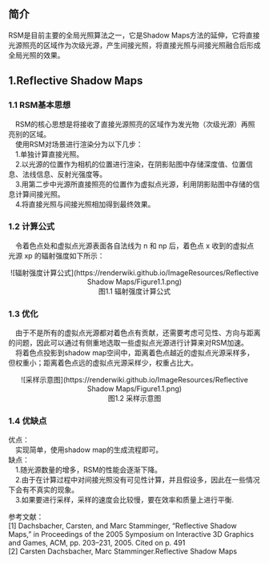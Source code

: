 ## 简介

RSM是目前主要的全局光照算法之一，它是Shadow Maps方法的延伸，它将直接光源照亮的区域作为次级光源，产生间接光照，将直接光照与间接光照融合后形成全局光照的效果。

## 1.Reflective Shadow Maps

### 1.1 RSM基本思想
   &emsp;RSM的核心思想是将接收了直接光源照亮的区域作为发光物（次级光源）再照亮别的区域。   
   &emsp;使用RSM对场景进行渲染分为以下几步：   
   &emsp;1.单独计算直接光照。   
   &emsp;2.以光源的位置作为相机的位置进行渲染，在阴影贴图中存储深度值、位置信息、法线信息、反射光强度等。   
   &emsp;3.用第二步中光源所直接照亮的位置作为虚拟点光源，利用阴影贴图中存储的信息计算间接光照。   
   &emsp;4.将直接光照与间接光照相加得到最终效果。

### 1.2 计算公式
   &emsp;令着色点处和虚拟点光源表面各自法线为 n 和 np 后，着色点 x 收到的虚拟点光源 xp 的辐射强度如下所示：   
<div align=center>![辐射强度计算公式](https://renderwiki.github.io/ImageResources/Reflective Shadow Maps/Figure1.1.png)
</div><center>图1.1 辐射强度计算公式</center>   

### 1.3 优化
   &emsp;由于不是所有的虚拟点光源都对着色点有贡献，还需要考虑可见性、方向与距离的问题，因此可以通过有侧重地选取一些虚拟点光源进行计算来对RSM加速。   
   &emsp;将着色点投影到shadow map空间中，距离着色点越近的虚拟点光源采样多，但权重小；距离着色点远的虚拟点光源采样少，权重占比大。
<div align=center>![采样示意图](https://renderwiki.github.io/ImageResources/Reflective Shadow Maps/Figure1.1.png)
</div><center>图1.2 采样示意图</center> 

### 1.4 优缺点
优点：   
   &emsp;实现简单，使用shadow map的生成流程即可。   
缺点：   
   &emsp;1.随光源数量的增多，RSM的性能会逐渐下降。   
   &emsp;2.由于在计算过程中对间接光照没有可见性计算，并且假设多，因此在一些情况下会有不真实的现象。   
   &emsp;3.如果要进行采样，采样的速度会比较慢，要在效率和质量上进行平衡.   

参考文献：   
[1]  Dachsbacher, Carsten, and Marc Stamminger, “Reflective Shadow Maps,” in Proceedings of
the 2005 Symposium on Interactive 3D Graphics and Games, ACM, pp. 203–231, 2005. Cited
on p. 491   
[2] Carsten Dachsbacher, Marc Stamminger.Reflective Shadow Maps
